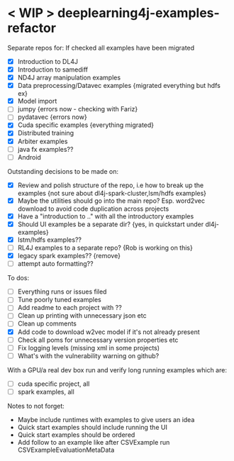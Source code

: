 # < WIP > deeplearning4j-examples-refactor

Separate repos for:
If checked all examples have been migrated
- [X] Introduction to DL4J
- [X] Introduction to samediff
- [X] ND4J array manipulation examples
- [X] Data preprocessing/Datavec examples {migrated everything but hdfs ex}
- [X] Model import
- [ ] jumpy {errors now - checking with Fariz}
- [ ] pydatavec {errors now}
- [X] Cuda specific examples {everything migrated}
- [X] Distributed training
- [X] Arbiter examples
- [ ] java fx examples??
- [ ] Android

Outstanding decisions to be made on:
- [X] Review and polish structure of the repo, i.e how to break up the examples
	{not sure about dl4j-spark-cluster,lsm/hdfs examples}
- [X] Maybe the utilities should go into the main repo? Esp. word2vec download to avoid code duplication across projects
- [X] Have a "introduction to .." with all the introductory examples
- [X] Should UI examples be a separate dir?
	{yes, in quickstart under dl4j-examples}
- [X] lstm/hdfs examples??
- [ ] RL4J examples to a separate repo?
	{Rob is working on this}
- [X] legacy spark examples??
	{remove}
- [ ] attempt auto formatting??

To dos: 
- [ ] Everything runs or issues filed
- [ ] Tune poorly tuned examples
- [ ] Add readme to each project with ??
- [ ] Clean up printing with unnecessary json etc
- [ ] Clean up comments
- [X] Add code to download w2vec model if it's not already present
- [ ] Check all poms for unnecessary version properties etc
- [ ] Fix logging levels (missing xml in some projects)
- [ ] What's with the vulnerability warning on github?

With a GPU/a real dev box run and verify long running examples which are:
- [ ] cuda specific project, all
- [ ] spark examples, all

Notes to not forget:
- Maybe include runtimes with examples to give users an idea
- Quick start examples should include running the UI
- Quick start examples should be ordered
- Add follow to an example like after CSVExample run CSVExampleEvaluationMetaData
